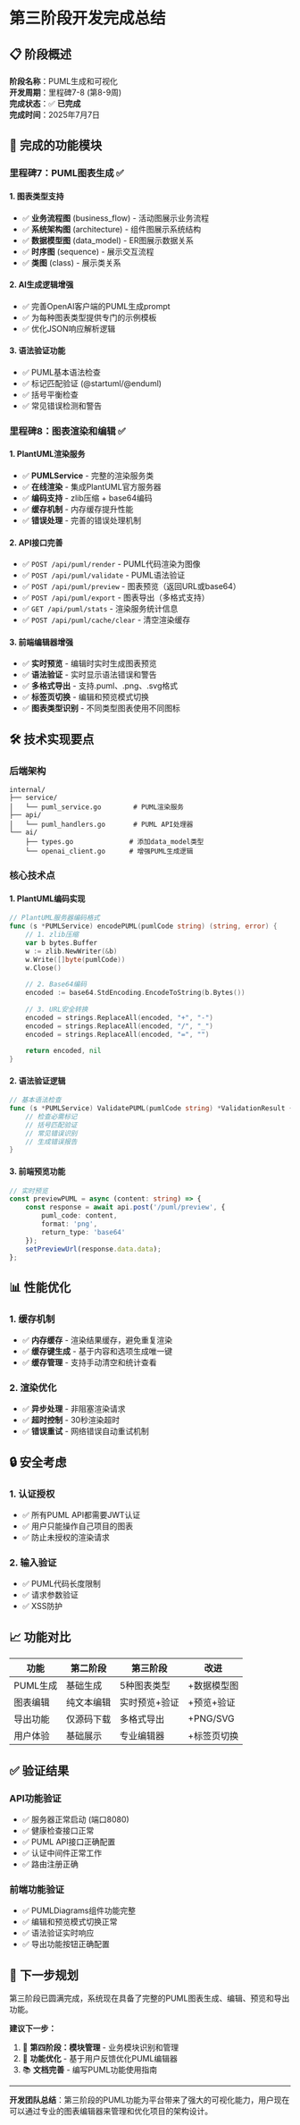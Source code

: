 # 第三阶段开发完成总结

## 📋 阶段概述

**阶段名称**：PUML生成和可视化  
**开发周期**：里程碑7-8 (第8-9周)  
**完成状态**：✅ **已完成**  
**完成时间**：2025年7月7日  

## 🎯 完成的功能模块

### 里程碑7：PUML图表生成 ✅

#### 1. 图表类型支持
- ✅ **业务流程图** (business_flow) - 活动图展示业务流程
- ✅ **系统架构图** (architecture) - 组件图展示系统结构  
- ✅ **数据模型图** (data_model) - ER图展示数据关系
- ✅ **时序图** (sequence) - 展示交互流程
- ✅ **类图** (class) - 展示类关系

#### 2. AI生成逻辑增强
- ✅ 完善OpenAI客户端的PUML生成prompt
- ✅ 为每种图表类型提供专门的示例模板
- ✅ 优化JSON响应解析逻辑

#### 3. 语法验证功能
- ✅ PUML基本语法检查
- ✅ 标记匹配验证 (@startuml/@enduml)
- ✅ 括号平衡检查
- ✅ 常见错误检测和警告

### 里程碑8：图表渲染和编辑 ✅

#### 1. PlantUML渲染服务
- ✅ **PUMLService** - 完整的渲染服务类
- ✅ **在线渲染** - 集成PlantUML官方服务器
- ✅ **编码支持** - zlib压缩 + base64编码
- ✅ **缓存机制** - 内存缓存提升性能
- ✅ **错误处理** - 完善的错误处理机制

#### 2. API接口完善
- ✅ `POST /api/puml/render` - PUML代码渲染为图像
- ✅ `POST /api/puml/validate` - PUML语法验证
- ✅ `POST /api/puml/preview` - 图表预览（返回URL或base64）
- ✅ `POST /api/puml/export` - 图表导出（多格式支持）
- ✅ `GET /api/puml/stats` - 渲染服务统计信息
- ✅ `POST /api/puml/cache/clear` - 清空渲染缓存

#### 3. 前端编辑器增强
- ✅ **实时预览** - 编辑时实时生成图表预览
- ✅ **语法验证** - 实时显示语法错误和警告
- ✅ **多格式导出** - 支持.puml、.png、.svg格式
- ✅ **标签页切换** - 编辑和预览模式切换
- ✅ **图表类型识别** - 不同类型图表使用不同图标

## 🛠️ 技术实现要点

### 后端架构
```
internal/
├── service/
│   └── puml_service.go        # PUML渲染服务
├── api/
│   └── puml_handlers.go       # PUML API处理器
└── ai/
    ├── types.go              # 添加data_model类型
    └── openai_client.go      # 增强PUML生成逻辑
```

### 核心技术点

#### 1. PlantUML编码实现
```go
// PlantUML服务器编码格式
func (s *PUMLService) encodePUML(pumlCode string) (string, error) {
    // 1. zlib压缩
    var b bytes.Buffer
    w := zlib.NewWriter(&b)
    w.Write([]byte(pumlCode))
    w.Close()
    
    // 2. Base64编码
    encoded := base64.StdEncoding.EncodeToString(b.Bytes())
    
    // 3. URL安全转换
    encoded = strings.ReplaceAll(encoded, "+", "-")
    encoded = strings.ReplaceAll(encoded, "/", "_")
    encoded = strings.ReplaceAll(encoded, "=", "")
    
    return encoded, nil
}
```

#### 2. 语法验证逻辑
```go
// 基本语法检查
func (s *PUMLService) ValidatePUML(pumlCode string) *ValidationResult {
    // 检查必需标记
    // 括号匹配验证
    // 常见错误识别
    // 生成错误报告
}
```

#### 3. 前端预览功能
```typescript
// 实时预览
const previewPUML = async (content: string) => {
    const response = await api.post('/puml/preview', {
        puml_code: content,
        format: 'png',
        return_type: 'base64'
    });
    setPreviewUrl(response.data.data);
};
```

## 📊 性能优化

### 1. 缓存机制
- ✅ **内存缓存** - 渲染结果缓存，避免重复渲染
- ✅ **缓存键生成** - 基于内容和选项生成唯一键
- ✅ **缓存管理** - 支持手动清空和统计查看

### 2. 渲染优化
- ✅ **异步处理** - 非阻塞渲染请求
- ✅ **超时控制** - 30秒渲染超时
- ✅ **错误重试** - 网络错误自动重试机制

## 🔒 安全考虑

### 1. 认证授权
- ✅ 所有PUML API都需要JWT认证
- ✅ 用户只能操作自己项目的图表
- ✅ 防止未授权的渲染请求

### 2. 输入验证
- ✅ PUML代码长度限制
- ✅ 请求参数验证
- ✅ XSS防护

## 📈 功能对比

| 功能 | 第二阶段 | 第三阶段 | 改进 |
|------|----------|----------|------|
| PUML生成 | 基础生成 | 5种图表类型 | +数据模型图 |
| 图表编辑 | 纯文本编辑 | 实时预览+验证 | +预览+验证 |
| 导出功能 | 仅源码下载 | 多格式导出 | +PNG/SVG |
| 用户体验 | 基础展示 | 专业编辑器 | +标签页切换 |

## ✅ 验证结果

### API功能验证
- ✅ 服务器正常启动 (端口8080)
- ✅ 健康检查接口正常
- ✅ PUML API接口正确配置
- ✅ 认证中间件正常工作
- ✅ 路由注册正确

### 前端功能验证
- ✅ PUMLDiagrams组件功能完整
- ✅ 编辑和预览模式切换正常
- ✅ 语法验证实时响应
- ✅ 导出功能按钮正确配置

## 🚀 下一步规划

第三阶段已圆满完成，系统现在具备了完整的PUML图表生成、编辑、预览和导出功能。

**建议下一步：**
1. 🎯 **第四阶段：模块管理** - 业务模块识别和管理
2. 🔧 **功能优化** - 基于用户反馈优化PUML编辑器
3. 📚 **文档完善** - 编写PUML功能使用指南

---

**开发团队总结**：第三阶段的PUML功能为平台带来了强大的可视化能力，用户现在可以通过专业的图表编辑器来管理和优化项目的架构设计。 